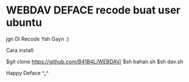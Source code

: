 # WEBDAV DEFACE recode buat user ubuntu

jgn Di Recode Yah Gayn :)

Cara install:

$git clone https://github.com/B41B4L/WEBDAV/
$sh bahan.sh
$sh dav.sh


Happy Deface ^_^
